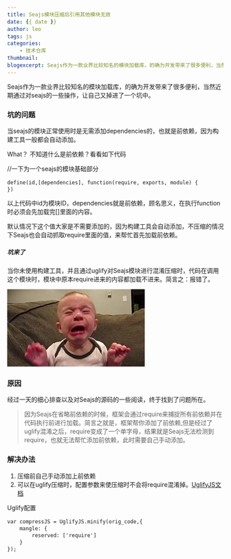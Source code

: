 ```yaml
---
title: Seajs模块压缩后引用其他模块无效
date: {{ date }}
author: leo
tags: js
categories:
    - 技术仓库
thumbnail:
blogexcerpt: Seajs作为一款业界比较知名的模块加载库，的确为开发带来了很多便利，当然近期通过对seajs的一些操作，让自己又掉进了一个坑中。
---
```


Seajs作为一款业界比较知名的模块加载库，的确为开发带来了很多便利，当然近期通过对seajs的一些操作，让自己又掉进了一个坑中。

### 坑的问题

当seajs的模块正常使用时是无需添加dependencies的，也就是前依赖，因为构建工具一般都会自动添加。

What？ 不知道什么是前依赖？看看如下代码


//一下为一个seajs的模块基础部分
```
define(id,[dependencies], function(require, exports, module) {
})
```


以上代码中id为模块ID，dependencies就是前依赖，顾名思义，在执行function时必须会先加载完[]里面的内容。

默认情况下这个值大家是不需要添加的，因为构建工具会自动添加，不压缩的情况下Seajs也会自动抓取require里面的值，来帮忙首先加载前依赖。

##### 坑来了

当你未使用构建工具，并且通过uglify对Seajs模块进行混淆压缩时，代码在调用这个模块时，模块中原本require进来的内容都加载不进来。简言之：报错了。

![进坑了](/assets/img/cry.jpg)



### 原因
经过一天的细心排查以及对Seajs的源码的一些阅读，终于找到了问题所在。
> 因为Seajs在省略前依赖的时候，框架会通过require来捕捉所有前依赖并在代码执行前进行加载。简言之就是，框架帮你添加了前依赖,但是经过了uglify混淆之后，require变成了一个单字母，结果就是Seajs无法检测到require，也就无法帮忙添加前依赖，此时需要自己手动添加。

### 解决办法

1. 压缩前自己手动添加上前依赖
2. 可以在uglify压缩时，配置参数来使压缩时不会将require混淆掉。[UglifyJS文档](https://www.npmjs.com/package/uglify-js#mangle)

Uglify配置
```
var compressJS = UglifyJS.minify(orig_code,{
    mangle: {
        reserved: ['require']
    }
});
```
